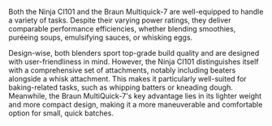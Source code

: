​​Both the Ninja CI101 and the Braun Multiquick-7 are well-equipped to handle a variety of tasks. Despite their varying power ratings, they deliver comparable performance efficiencies, whether blending smoothies, puréeing soups, emulsifying sauces, or whisking eggs.

Design-wise, both blenders sport top-grade build quality and are designed with user-friendliness in mind. However, the Ninja CI101 distinguishes itself with a comprehensive set of attachments, notably including beaters alongside a whisk attachment. This makes it particularly well-suited for baking-related tasks, such as whipping batters or kneading dough. Meanwhile, the Braun MultiQuick-7's key advantage lies in its lighter weight and more compact design, making it a more maneuverable and comfortable option for small, quick batches.